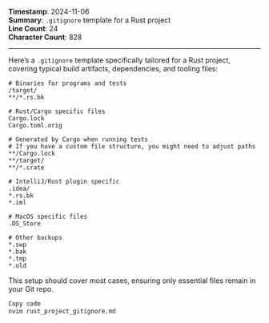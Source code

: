 **Timestamp**: 2024-11-06  
**Summary**: `.gitignore` template for a Rust project  
**Line Count**: 24  
**Character Count**: 828  

---

Here’s a `.gitignore` template specifically tailored for a Rust project, covering typical build artifacts, dependencies, and tooling files:

```plaintext
# Binaries for programs and tests
/target/
**/*.rs.bk

# Rust/Cargo specific files
Cargo.lock
Cargo.toml.orig

# Generated by Cargo when running tests
# If you have a custom file structure, you might need to adjust paths
**/Cargo.lock
**/target/
**/*.crate

# IntelliJ/Rust plugin specific
.idea/
*.rs.bk
*.iml

# MacOS specific files
.DS_Store

# Other backups
*.swp
*.bak
*.tmp
*.old
```

This setup should cover most cases, ensuring only essential files remain in your Git repo.

```bash
Copy code
nvim rust_project_gitignore.md
```
